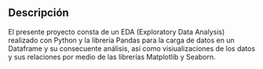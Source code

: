 <h2>Descripción</h2>
El presente proyecto consta de un EDA (Exploratory Data Analysis) realizado con Python y la librería Pandas para la carga de datos en un Dataframe y su consecuente análisis, así como visiualizaciones de los datos y sus relaciones por medio de las librerías Matplotlib y Seaborn.
